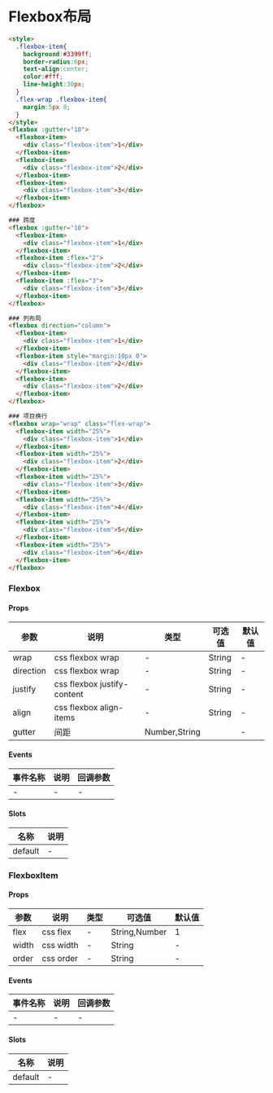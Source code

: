 # Flexbox布局

```html
<style>
  .flexbox-item{
    background:#3399ff;
    border-radius:6px;
    text-align:center;
    color:#fff;
    line-height:30px;
  }
  .flex-wrap .flexbox-item{
    margin:5px 0;
  }
</style>
<flexbox :gutter="10">
  <flexbox-item>
    <div class="flexbox-item">1</div>
  </flexbox-item>
  <flexbox-item>
    <div class="flexbox-item">2</div>
  </flexbox-item>
  <flexbox-item>
    <div class="flexbox-item">3</div>
  </flexbox-item>
</flexbox>

### 跨度
<flexbox :gutter="10">
  <flexbox-item>
    <div class="flexbox-item">1</div>
  </flexbox-item>
  <flexbox-item :flex="2">
    <div class="flexbox-item">2</div>
  </flexbox-item>
  <flexbox-item :flex="3">
    <div class="flexbox-item">3</div>
  </flexbox-item>
</flexbox>

### 列布局
<flexbox direction="column">
  <flexbox-item>
    <div class="flexbox-item">1</div>
  </flexbox-item>
  <flexbox-item style="margin:10px 0">
    <div class="flexbox-item">2</div>
  </flexbox-item>
  <flexbox-item>
    <div class="flexbox-item">2</div>
  </flexbox-item>
</flexbox>

### 项目换行
<flexbox wrap="wrap" class="flex-wrap">
  <flexbox-item width="25%">
    <div class="flexbox-item">1</div>
  </flexbox-item>
  <flexbox-item width="25%">
    <div class="flexbox-item">2</div>
  </flexbox-item>
  <flexbox-item width="25%">
    <div class="flexbox-item">3</div>
  </flexbox-item>
  <flexbox-item width="25%">
    <div class="flexbox-item">4</div>
  </flexbox-item>
  <flexbox-item width="25%">
    <div class="flexbox-item">5</div>
  </flexbox-item>
  <flexbox-item width="25%">
    <div class="flexbox-item">6</div>
  </flexbox-item>
</flexbox>
```
### Flexbox
#### Props
| 参数      | 说明    | 类型      | 可选值       | 默认值   |
|---------- |-------- |---------- |------------- |--------- |
| wrap     | css flexbox wrap   | -  |   String       |    -    |
| direction     | css flexbox wrap   | -  |   String       |    -    |
| justify     | css flexbox justify-content   | -  |   String       |    -    |
| align     | css flexbox align-items   | -  |   String       |    -    |
| gutter     | 间距   | Number,String  |          |    -    |

#### Events
| 事件名称 | 说明 | 回调参数 |
|---------|--------|---------|
| - | - | - |

#### Slots
| 名称 | 说明 | 
|---------|--------|
| default | - |

### FlexboxItem
#### Props
| 参数      | 说明    | 类型      | 可选值       | 默认值   |
|---------- |-------- |---------- |------------- |--------- |
| flex     | css flex   | -  |   String,Number       |    1    |
| width     | css width   | -  |   String       |    -    |
| order     | css order   | -  |   String       |    -    |

#### Events
| 事件名称 | 说明 | 回调参数 |
|---------|--------|---------|
| - | - | - |

#### Slots
| 名称 | 说明 | 
|---------|--------|
| default | - |